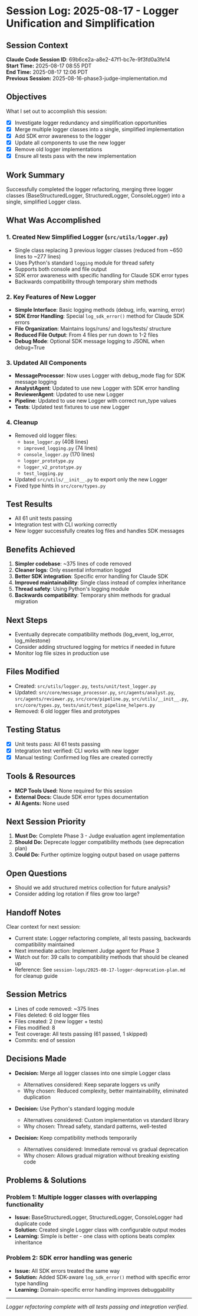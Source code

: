 # Session Log: 2025-08-17 - Logger Unification and Simplification

## Session Context

**Claude Code Session ID**: 69b6ce2a-a8e2-47f1-bc7e-9f3fd0a3fe14  
**Start Time:** 2025-08-17 08:55 PDT  
**End Time:** 2025-08-17 12:06 PDT  
**Previous Session:** 2025-08-16-phase3-judge-implementation.md  

## Objectives

What I set out to accomplish this session:

- [x] Investigate logger redundancy and simplification opportunities
- [x] Merge multiple logger classes into a single, simplified implementation
- [x] Add SDK error awareness to the logger
- [x] Update all components to use the new logger
- [x] Remove old logger implementations
- [x] Ensure all tests pass with the new implementation

## Work Summary

Successfully completed the logger refactoring, merging three logger classes (BaseStructuredLogger, StructuredLogger, ConsoleLogger) into a single, simplified Logger class.

## What Was Accomplished

### 1. Created New Simplified Logger (`src/utils/logger.py`)

- Single class replacing 3 previous logger classes (reduced from ~650 lines to ~277 lines)
- Uses Python's standard `logging` module for thread safety
- Supports both console and file output
- SDK error awareness with specific handling for Claude SDK error types
- Backwards compatibility through temporary shim methods

### 2. Key Features of New Logger

- **Simple Interface**: Basic logging methods (debug, info, warning, error)
- **SDK Error Handling**: Special `log_sdk_error()` method for Claude SDK errors
- **File Organization**: Maintains logs/runs/ and logs/tests/ structure
- **Reduced File Output**: From 4 files per run down to 1-2 files
- **Debug Mode**: Optional SDK message logging to JSONL when debug=True

### 3. Updated All Components

- **MessageProcessor**: Now uses Logger with debug_mode flag for SDK message logging
- **AnalystAgent**: Updated to use new Logger with SDK error handling
- **ReviewerAgent**: Updated to use new Logger
- **Pipeline**: Updated to use new Logger with correct run_type values
- **Tests**: Updated test fixtures to use new Logger

### 4. Cleanup

- Removed old logger files:
  - `base_logger.py` (408 lines)
  - `improved_logging.py` (74 lines)
  - `console_logger.py` (170 lines)
  - `logger_prototype.py`
  - `logger_v2_prototype.py`
  - `test_logging.py`
- Updated `src/utils/__init__.py` to export only the new Logger
- Fixed type hints in `src/core/types.py`

## Test Results

- All 61 unit tests passing
- Integration test with CLI working correctly
- New logger successfully creates log files and handles SDK messages

## Benefits Achieved

1. **Simpler codebase**: ~375 lines of code removed
2. **Cleaner logs**: Only essential information logged
3. **Better SDK integration**: Specific error handling for Claude SDK
4. **Improved maintainability**: Single class instead of complex inheritance
5. **Thread safety**: Using Python's logging module
6. **Backwards compatibility**: Temporary shim methods for gradual migration

## Next Steps

- Eventually deprecate compatibility methods (log_event, log_error, log_milestone)
- Consider adding structured logging for metrics if needed in future
- Monitor log file sizes in production use

## Files Modified

- Created: `src/utils/logger.py`, `tests/unit/test_logger.py`
- Updated: `src/core/message_processor.py`, `src/agents/analyst.py`, `src/agents/reviewer.py`, `src/core/pipeline.py`, `src/utils/__init__.py`, `src/core/types.py`, `tests/unit/test_pipeline_helpers.py`
- Removed: 6 old logger files and prototypes

## Testing Status

- [x] Unit tests pass: All 61 tests passing
- [x] Integration test verified: CLI works with new logger
- [x] Manual testing: Confirmed log files are created correctly

## Tools & Resources

- **MCP Tools Used:** None required for this session
- **External Docs:** Claude SDK error types documentation
- **AI Agents:** None used

## Next Session Priority

1. **Must Do:** Complete Phase 3 - Judge evaluation agent implementation
2. **Should Do:** Deprecate logger compatibility methods (see deprecation plan)
3. **Could Do:** Further optimize logging output based on usage patterns

## Open Questions

- Should we add structured metrics collection for future analysis?
- Consider adding log rotation if files grow too large?

## Handoff Notes

Clear context for next session:

- Current state: Logger refactoring complete, all tests passing, backwards compatibility maintained
- Next immediate action: Implement Judge agent for Phase 3
- Watch out for: 39 calls to compatibility methods that should be cleaned up
- Reference: See `session-logs/2025-08-17-logger-deprecation-plan.md` for cleanup guide

## Session Metrics

- Lines of code removed: ~375 lines
- Files deleted: 6 old logger files
- Files created: 2 (new logger + tests)
- Files modified: 8
- Test coverage: All tests passing (61 passed, 1 skipped)
- Commits: end of session

## Decisions Made

- **Decision:** Merge all logger classes into one simple Logger class
  - Alternatives considered: Keep separate loggers vs unify
  - Why chosen: Reduced complexity, better maintainability, eliminated duplication

- **Decision:** Use Python's standard logging module
  - Alternatives considered: Custom implementation vs standard library
  - Why chosen: Thread safety, standard patterns, well-tested

- **Decision:** Keep compatibility methods temporarily
  - Alternatives considered: Immediate removal vs gradual deprecation
  - Why chosen: Allows gradual migration without breaking existing code

## Problems & Solutions

### Problem 1: Multiple logger classes with overlapping functionality

- **Issue:** BaseStructuredLogger, StructuredLogger, ConsoleLogger had duplicate code
- **Solution:** Created single Logger class with configurable output modes
- **Learning:** Simple is better - one class with options beats complex inheritance

### Problem 2: SDK error handling was generic

- **Issue:** All SDK errors treated the same way
- **Solution:** Added SDK-aware `log_sdk_error()` method with specific error type handling
- **Learning:** Domain-specific error handling improves debuggability

---

*Logger refactoring complete with all tests passing and integration verified.*
